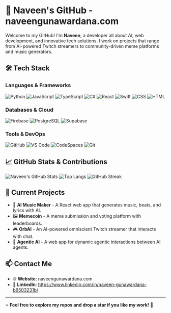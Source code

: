 # 🚀 Naveen's GitHub - naveengunawardana.com

Welcome to my GitHub! I'm **Naveen**, a developer all about AI, web development, and innovative tech solutions. I work on projects that range from AI-powered Twitch streamers to community-driven meme platforms and music generators. 

## 🛠️ Tech Stack

### **Languages & Frameworks**
![Python](https://img.shields.io/badge/Python-3776AB?style=for-the-badge&logo=python&logoColor=white)
![JavaScript](https://img.shields.io/badge/JavaScript-F7DF1E?style=for-the-badge&logo=javascript&logoColor=black)
![TypeScript](https://img.shields.io/badge/TypeScript-3178C6?style=for-the-badge&logo=typescript&logoColor=white)
![C#](https://img.shields.io/badge/C%23-239120?style=for-the-badge&logo=c-sharp&logoColor=white)
![React](https://img.shields.io/badge/React-61DAFB?style=for-the-badge&logo=react&logoColor=black)
![Swift](https://img.shields.io/badge/Swift-FA7343?style=for-the-badge&logo=swift&logoColor=white)
![CSS](https://img.shields.io/badge/CSS3-1572B6?style=for-the-badge&logo=css3&logoColor=white)
![HTML](https://img.shields.io/badge/HTML5-E34F26?style=for-the-badge&logo=html5&logoColor=white)

### **Databases & Cloud**
![Firebase](https://img.shields.io/badge/Firebase-FFCA28?style=for-the-badge&logo=firebase&logoColor=black)
![PostgreSQL](https://img.shields.io/badge/PostgreSQL-336791?style=for-the-badge&logo=postgresql&logoColor=white)
![Supabase](https://img.shields.io/badge/Supabase-3ECF8E?style=for-the-badge&logo=supabase&logoColor=white)

### **Tools & DevOps**
![GitHub](https://img.shields.io/badge/GitHub-181717?style=for-the-badge&logo=github&logoColor=white)
![VS Code](https://img.shields.io/badge/VS%20Code-007ACC?style=for-the-badge&logo=visual-studio-code&logoColor=white)
![CodeSpaces](https://img.shields.io/badge/CodeSpaces-181717?style=for-the-badge&logo=github&logoColor=white)
![Git](https://img.shields.io/badge/Git-F05032?style=for-the-badge&logo=git&logoColor=white)

## 📈 GitHub Stats & Contributions
![Naveen's GitHub Stats](https://github-readme-stats.vercel.app/api?username=Naveen-Gunawardana&show_icons=true&theme=radical)
![Top Langs](https://github-readme-stats.vercel.app/api/top-langs/?username=Naveen-Gunawardana&layout=compact&theme=radical)
![GitHub Streak](https://github-readme-streak-stats.herokuapp.com/?user=Naveen-Gunawardana&theme=radical)

## 🚧 Current Projects

- 🎵 **AI Music Maker** - A React web app that generates music, beats, and lyrics with AI.
- 🖼️ **Memecoin** - A meme submission and voting platform with leaderboards.
- 🎮 **OrbAI** - An AI-powered omniscient Twitch streamer that interacts with chat.
- 🤖 **Agentic AI** - A web app for dynamic agentic interactions between AI agents.

## 📫 Contact Me

- 🌐 **Website**: naveengunawardana.com
- 💼 **LinkedIn**: https://www.linkedin.com/in/naveen-gunawardana-b6503231b/

---

⭐ **Feel free to explore my repos and drop a star if you like my work!** 🚀
